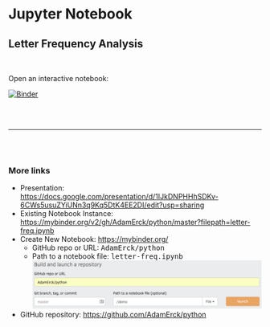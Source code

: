 # Jupyter Notebook 
## Letter Frequency Analysis

<br>

Open an interactive notebook:   

[![Binder](https://mybinder.org/badge.svg)](https://mybinder.org/v2/gh/AdamErck/python/master?filepath=letter-freq.ipynb)

<br><br>
<hr>
<br><br>

### More links
* Presentation: https://docs.google.com/presentation/d/1IJkDNPHHhSDKv-6CWs5usuZYiUNn3q9Kq5DtK4EE2DI/edit?usp=sharing
* Existing Notebook Instance: https://mybinder.org/v2/gh/AdamErck/python/master?filepath=letter-freq.ipynb
* Create New Notebook: https://mybinder.org/
    * GitHub repo or URL: <kbd>AdamErck/python</kbd>
    * Path to a notebook file: <kbd>letter-freq.ipynb</kbd>   
    ![MyBinder.org](mybinder.png)
* GitHub repository: https://github.com/AdamErck/python
